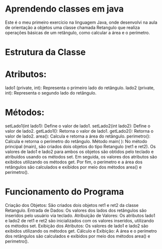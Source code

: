 # Aprendendo classes em java
Este é o meu primeiro exercício na linguagem Java, onde desenvolvi na aula de orientação a objetos uma classe chamada Retangulo que realiza operações básicas de um retângulo, como calcular a área e o perímetro.

# Estrutura da Classe
# Atributos:
lado1 (private, int): Representa o primeiro lado do retângulo.
lado2 (private, int): Representa o segundo lado do retângulo.
# Métodos:
setLado1(int lado1): Define o valor de lado1.
setLado2(int lado2): Define o valor de lado2.
getLado1(): Retorna o valor de lado1.
getLado2(): Retorna o valor de lado2.
area(): Calcula e retorna a área do retângulo.
perimetro(): Calcula e retorna o perímetro do retângulo.
Método main( ):
No método principal (main), são criados dois objetos do tipo Retangulo (ret1 e ret2). Os valores de lado1 e lado2 para ambos os objetos são obtidos pelo teclado e atribuídos usando os métodos set. Em seguida, os valores dos atributos são exibidos utilizando os métodos get. Por fim, o perímetro e a área dos retângulos são calculados e exibidos por meio dos métodos area() e perimetro().

# Funcionamento do Programa
Criação dos Objetos: São criados dois objetos ret1 e ret2 da classe Retangulo.
Entrada de Dados: Os valores dos lados dos retângulos são inseridos pelo usuário via teclado.
Atribuição de Valores: Os atributos lado1 e lado2 de ret1 e ret2 são inicializados com os valores inseridos, utilizando os métodos set.
Exibição dos Atributos: Os valores de lado1 e lado2 são exibidos utilizando os métodos get.
Cálculo e Exibição: A área e o perímetro dos retângulos são calculados e exibidos por meio dos métodos area() e perimetro().

